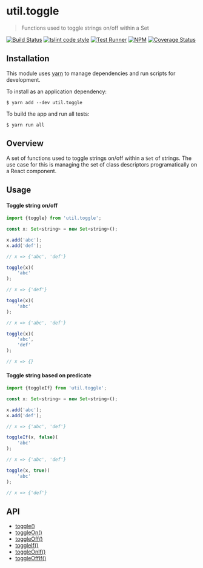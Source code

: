 # util.toggle

> Functions used to toggle strings on/off within a Set

[![Build Status](https://travis-ci.org/jmquigley/util.toggle.svg?branch=master)](https://travis-ci.org/jmquigley/util.toggle)
[![tslint code style](https://img.shields.io/badge/code_style-TSlint-5ed9c7.svg)](https://palantir.github.io/tslint/)
[![Test Runner](https://img.shields.io/badge/testing-ava-blue.svg)](https://github.com/avajs/ava)
[![NPM](https://img.shields.io/npm/v/util.toggle.svg)](https://www.npmjs.com/package/util.toggle)
[![Coverage Status](https://coveralls.io/repos/github/jmquigley/util.toggle/badge.svg?branch=master)](https://coveralls.io/github/jmquigley/util.toggle?branch=master)


## Installation

This module uses [yarn](https://yarnpkg.com/en/) to manage dependencies and run scripts for development.

To install as an application dependency:
```
$ yarn add --dev util.toggle
```

To build the app and run all tests:
```
$ yarn run all
```


## Overview

A set of functions used to toggle strings on/off within a `Set` of strings.  The use case for this is managing the set of class descriptors programatically on a React component.


## Usage

#### Toggle string on/off

```javascript
import {toggle} from 'util.toggle';

const x: Set<string> = new Set<string>();

x.add('abc');
x.add('def');

// x => {'abc', 'def'}

toggle(x)(
	'abc'
);

// x => {'def'}

toggle(x)(
	'abc'
);

// x => {'abc', 'def'}

toggle(x)(
	'abc',
	'def'
);

// x => {}
```

#### Toggle string based on predicate

```javascript
import {toggleIf} from 'util.toggle';

const x: Set<string> = new Set<string>();

x.add('abc');
x.add('def');

// x => {'abc', 'def'}

toggleIf(x, false)(
	'abc'
);

// x => {'abc', 'def'}

toggle(x, true)(
	'abc'
);

// x => {'def'}
```

## API

- [toggle()](docs/index.md#toggle)
- [toggleOn()](docs/index.md#toggleOn)
- [toggleOff()](docs/index.md#toggleOff)
- [toggleIf()](docs/index.md#toggleIf)
- [toggleOnIf()](docs/index.md#toggleOnIf)
- [toggleOffIf()](docs/index.md#toggleOffIf)
